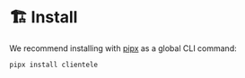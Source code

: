 # 🏗️ Install

We recommend installing with [pipx](https://github.com/pypa/pipx) as a global CLI command:

```sh
pipx install clientele
```

